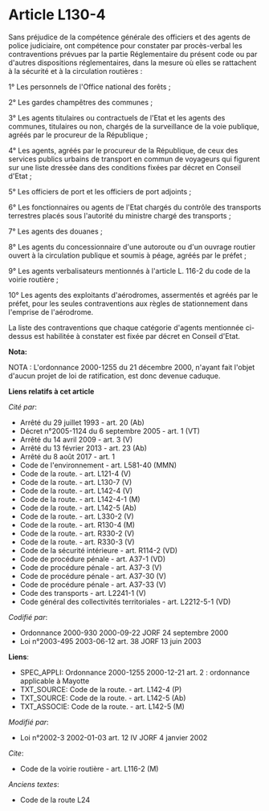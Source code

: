 # Article L130-4

Sans préjudice de la compétence générale des officiers et des agents de police judiciaire, ont compétence pour constater par
procès-verbal les contraventions prévues par la partie Réglementaire du présent code ou par d'autres dispositions
réglementaires, dans la mesure où elles se rattachent à la sécurité et à la circulation routières :

1° Les personnels de l'Office national des forêts ;

2° Les gardes champêtres des communes ;

3° Les agents titulaires ou contractuels de l'Etat et les agents des communes, titulaires ou non, chargés de la surveillance
de la voie publique, agréés par le procureur de la République ;

4° Les agents, agréés par le procureur de la République, de ceux des services publics urbains de transport en commun de
voyageurs qui figurent sur une liste dressée dans des conditions fixées par décret en Conseil d'Etat ;

5° Les officiers de port et les officiers de port adjoints ;

6° Les fonctionnaires ou agents de l'Etat chargés du contrôle des transports terrestres placés sous l'autorité du ministre
chargé des transports ;

7° Les agents des douanes ;

8° Les agents du concessionnaire d'une autoroute ou d'un ouvrage routier ouvert à la circulation publique et soumis à péage,
agréés par le préfet ;

9° Les agents verbalisateurs mentionnés à l'article L. 116-2 du code de la voirie routière ;

10° Les agents des exploitants d'aérodromes, assermentés et agréés par le préfet, pour les seules contraventions aux règles
de stationnement dans l'emprise de l'aérodrome.

La liste des contraventions que chaque catégorie d'agents mentionnée ci-dessus est habilitée à constater est fixée par décret
en Conseil d'Etat.

**Nota:**

NOTA : L'ordonnance 2000-1255 du 21 décembre 2000, n'ayant fait l'objet d'aucun projet de loi de ratification, est donc
devenue caduque.

**Liens relatifs à cet article**

_Cité par_:

  - Arrêté du 29 juillet 1993 - art. 20 (Ab)
  - Décret n°2005-1124 du 6 septembre 2005 - art. 1 (VT)
  - Arrêté du 14 avril 2009 - art. 3 (V)
  - Arrêté du 13 février 2013 - art. 23 (Ab)
  - Arrêté du 8 août 2017 - art. 1
  - Code de l'environnement - art. L581-40 (MMN)
  - Code de la route. - art. L121-4 (V)
  - Code de la route. - art. L130-7 (V)
  - Code de la route. - art. L142-4 (V)
  - Code de la route. - art. L142-4-1 (M)
  - Code de la route. - art. L142-5 (Ab)
  - Code de la route. - art. L330-2 (V)
  - Code de la route. - art. R130-4 (M)
  - Code de la route. - art. R330-2 (V)
  - Code de la route. - art. R330-3 (V)
  - Code de la sécurité intérieure - art. R114-2 (VD)
  - Code de procédure pénale - art. A37-1 (VD)
  - Code de procédure pénale - art. A37-3 (V)
  - Code de procédure pénale - art. A37-30 (V)
  - Code de procédure pénale - art. A37-33 (V)
  - Code des transports - art. L2241-1 (V)
  - Code général des collectivités territoriales - art. L2212-5-1 (VD)

_Codifié par_:

  - Ordonnance 2000-930 2000-09-22 JORF 24 septembre 2000
  - Loi n°2003-495 2003-06-12 art. 38 JORF 13 juin 2003

**Liens**:

  - SPEC_APPLI: Ordonnance 2000-1255 2000-12-21 art. 2 : ordonnance applicable à Mayotte
  - TXT_SOURCE: Code de la route. - art. L142-4 (P)
  - TXT_SOURCE: Code de la route. - art. L142-5 (Ab)
  - TXT_ASSOCIE: Code de la route. - art. L142-5 (M)

_Modifié par_:

  - Loi n°2002-3 2002-01-03 art. 12 IV JORF 4 janvier 2002

_Cite_:

  - Code de la voirie routière - art. L116-2 (M)

_Anciens textes_:

  - Code de la route L24
